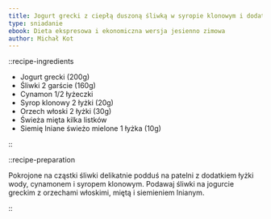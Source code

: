 ```yaml
---
title: Jogurt grecki z ciepłą duszoną śliwką w syropie klonowym i dodatkami
type: sniadanie
ebook: Dieta ekspresowa i ekonomiczna wersja jesienno zimowa
author: Michał Kot
---
```


::recipe-ingredients

- Jogurt grecki (200g)
- Śliwki 2 garście (160g)
- Cynamon 1/2 łyżeczki
- Syrop klonowy 2 łyżki (20g)
- Orzech włoski 2 łyżki (30g)
- Świeża mięta kilka listków
- Siemię lniane świeżo mielone 1 łyżka (10g)

::

::recipe-preparation

Pokrojone na cząstki śliwki delikatnie podduś na patelni z dodatkiem łyżki wody, cynamonem i syropem klonowym. Podawaj śliwki na jogurcie greckim z orzechami włoskimi, miętą i siemieniem lnianym.

::